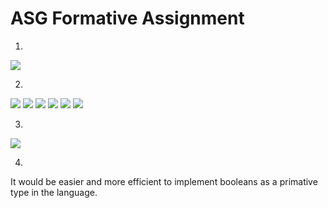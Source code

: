 # ASG Formative Assignment


1.

![](1.png)




2.


![](1.png)
![](2.png)
![](3.png)
![](4.png)
![](5.png)
![](6.png)


3. 


![](types.png)


4.

It would be easier and more efficient to implement booleans as a primative type in the language.
